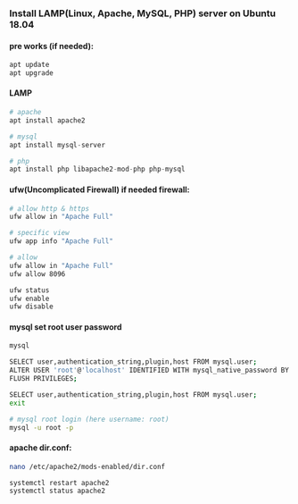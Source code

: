 ### Install LAMP(Linux, Apache, MySQL, PHP) server on Ubuntu 18.04

#### pre works (if needed):
```bash
apt update
apt upgrade
```

#### LAMP
```python
# apache
apt install apache2

# mysql
apt install mysql-server

# php
apt install php libapache2-mod-php php-mysql
```

#### ufw(Uncomplicated Firewall) if needed firewall:
```bash
# allow http & https
ufw allow in "Apache Full"

# specific view
ufw app info "Apache Full"

# allow
ufw allow in "Apache Full"
ufw allow 8096

ufw status
ufw enable
ufw disable
```

#### mysql set root user password
```bash
mysql

SELECT user,authentication_string,plugin,host FROM mysql.user;
ALTER USER 'root'@'localhost' IDENTIFIED WITH mysql_native_password BY 'password';
FLUSH PRIVILEGES;

SELECT user,authentication_string,plugin,host FROM mysql.user;
exit

# mysql root login (here username: root)
mysql -u root -p
```

#### apache dir.conf:
```bash
nano /etc/apache2/mods-enabled/dir.conf

systemctl restart apache2
systemctl status apache2
```

